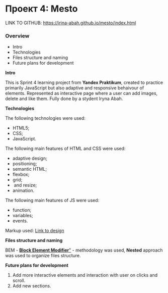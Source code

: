 # Проект 4: Mesto

LINK TO GITHUB: https://irina-abah.github.io/mesto/index.html

### Overview
* Intro
* Technologies
* Files structure and naming
* Future plans for development

**Intro**

This is Sprint 4 learning project from **Yandex Praktikum**, created to practice primarily JavaScript but also adaptive and responsive behaivour of elements. Represented as interactive page where a user can add images, delete and like them. Fully done by a stydent Iryna Abah.

**Technologies**

The following technologies were used:

* HTML5;
* CSS;
* JavaScript.

The following main features of HTML and CSS were used:
* adaptive design;
* positioning;
* semantic HTML;
* flexbox;
* grid;
* <img> and <background> resize;
* animation.

The following main features of JS were used:
* function;
* variables;
* events.

Markup used: [Link to design](https://www.figma.com/file/StZjf8HnoeLdiXS7dYrLAh/JavaScript.-Sprint-4)

**Files structure and naming**

BEM - [**Block Element Modifier**"](https://en.bem.info/methodology/) - methodology was used, **Nested** approach was used to organize files structure.

**Future plans for development**

1. Add more interactive elements and interaction with user on clicks and scroll.
2. Add new sections.
